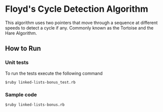# Floyd's Cycle Detection Algorithm

This algorithm uses two pointers that move through a sequence at 
different speeds to detect a cycle if any. Commonly known as the 
Tortoise and the Hare Algorithm.

## How to Run
### Unit tests
To run the tests execute the following command

`$ruby linked-lists-bonus_test.rb`

### Sample code
`$ruby linked-lists-bonus.rb`
